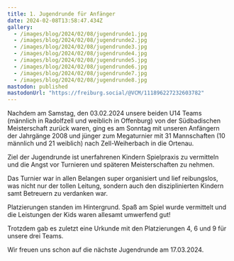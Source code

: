 ```yaml
---
title: 1. Jugendrunde für Anfänger
date: 2024-02-08T13:58:47.434Z
gallery:
  - /images/blog/2024/02/08/jugendrunde1.jpg
  - /images/blog/2024/02/08/jugendrunde2.jpg
  - /images/blog/2024/02/08/jugendrunde3.jpg
  - /images/blog/2024/02/08/jugendrunde4.jpg
  - /images/blog/2024/02/08/jugendrunde5.jpg
  - /images/blog/2024/02/08/jugendrunde6.jpg
  - /images/blog/2024/02/08/jugendrunde7.jpg
  - /images/blog/2024/02/08/jugendrunde8.jpg
mastodon: published
mastodonUrl: "https://freiburg.social/@VCM/111896227232603782"
---
```


Nachdem am Samstag, den 03.02.2024 unsere beiden U14 Teams (männlich in Radolfzell und weiblich in Offenburg) von der Südbadischen Meisterschaft zurück waren, ging es am Sonntag mit unseren Anfängern der Jahrgänge 2008 und jünger zum Megaturnier mit 31 Mannschaften (10 männlich und 21 weiblich) nach Zell-Weiherbach in die Ortenau.

Ziel der Jugendrunde ist unerfahrenen Kindern Spielpraxis zu vermitteln und die Angst vor Turnieren und späteren Meisterschaften zu nehmen.

Das Turnier war in allen Belangen super organisiert und lief reibungslos, was nicht nur der tollen Leitung, sondern auch den disziplinierten Kindern samt Betreuern zu verdanken war.

Platzierungen standen im Hintergrund. Spaß am Spiel wurde vermittelt und die Leistungen der Kids waren allesamt umwerfend gut!

Trotzdem gab es zuletzt eine Urkunde mit den Platzierungen 4, 6 und 9 für unsere drei Teams.

Wir freuen uns schon auf die nächste Jugendrunde am 17.03.2024.
